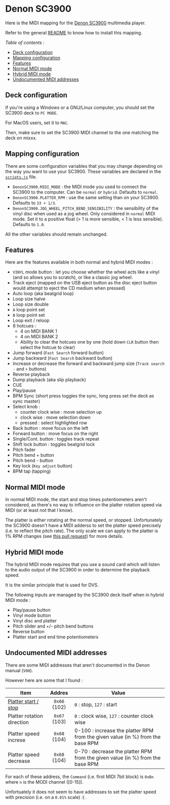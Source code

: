 # Denon SC3900

Here is the MIDI mapping for the [Denon SC3900](https://www.youtube.com/watch?v=jQY0YkwT-E8)
multimedia player.

Refer to the general [README](/README.md) to know how to install this mapping.

*Table of contents :*

- [Deck configuration](#deck-configuration)
- [Mapping configuration](#mapping-configuration)
- [Features](#features)
- [Normal MIDI mode](#normal-midi-mode)
- [Hybrid MIDI mode](#hybrid-midi-mode)
- [Undocumented MIDI addresses](#undocumented-midi-addresses)

## Deck configuration

If you're using a Windows or a GNU/Linux computer, you should set the SC3900
deck to `PC MODE`.

For MacOS users, set it to `MAC`.

Then, make sure to set the SC3900 MIDI channel to the one matching the deck on
mixxx.

## Mapping configuration

There are some configuration variables that you may change depending on the
way you want to use your SC3900.
These variables are declared in the [`scripts.js`](./scripts.js) file.

- `DenonSC3900.MIDI_MODE` : the MIDI mode you used to connect the SC3900 to the
computer. Can be `normal` or `hybrid`. Defaults to `normal`.
- `DenonSC3900.PLATTER_RPM` : use the same setting than on your SC3900.
Defaults to `33 + 1/3`.
- `DenonSC3900.JOG_WHEEL_PITCH_BEND_SENSIBILITY` : the sensibility of the vinyl
disc when used as a jog wheel. Only considered in `normal` MIDI mode. Set it to
a positive float (> 1 is more sensible, < 1 is less sensible). Defaults to
`1.0`.

All the other variables should remain unchanged.

## Features

Here are the features available in both normal and hybrid MIDI modes :

- `VINYL` mode button : let you choose whether the wheel acts like a vinyl
(and so allows you to scratch), or like a classic jog wheel.
- Track eject (mapped on the USB eject button as the disc eject button would
attempt to eject the CD medium when pressed)
- Auto loop (aka beatgrid loop)
- Loop size halve
- Loop size double
- `A` loop point set
- `B` loop point set
- Loop exit / reloop
- 8 hotcues :
    - 4 on MIDI BANK 1
    - 4 on MIDI BANK 2
    - Ability to clear the hotcues one by one (hold down `CLR` button then
select the hotcue to clear)
- Jump forward (`Fast Search` forward button)
- Jump backward (`Fast Search` backward button)
- Increase or decrease the forward and backward jump size (`Track search` `-`
and `+` buttons)
- Reverse playback
- Dump playback (aka slip playback)
- CUE
- Play/pause
- BPM Sync (short press toggles the sync, long press set the deck as sync
master)
- Select knob :
    - counter clock wise : move selection up
    - clock wise : move selection down
    - pressed : select highlighted row
- Back button : move focus on the left
- Forward button : move focus on the right
- Single/Cont. button : toggles track repeat
- Shift lock button : toggles beatgrid lock
- Pitch fader
- Pitch bend + button
- Pitch bend - button
- Key lock (`Key adjust` button)
- BPM tap (tapping)

## Normal MIDI mode

In normal MIDI mode, the start and stop times potentiometers aren't considered,
as there's no way to influence on the platter rotation speed via MIDI (or at
least not that I know).

The platter is either rotating at the normal speed, or stopped. Unfortunately
the SC3900 doesn't have a MIDI adderss to set the platter speed precisely (i.e.
to reflect the pitch rate). The only scale we can apply to the platter is
1% RPM changes (see [this pull request](https://github.com/nm2107/mixxx-midi-mappings/pull/1))
for more details.

## Hybrid MIDI mode

The hybrid MIDI mode requires that you use a sound card which will listen to
the audio output of the SC3900 in order to determine the playback speed.

It is the similar principle that is used for DVS.

The following inputs are managed by the SC3900 deck itself when in hybrid MIDI
mode :

- Play/pause button
- Vinyl mode button
- Vinyl disc and platter
- Pitch slider and +/- pitch bend buttons
- Reverse button
- Platter start and end time potentiometers

## Undocumented MIDI addresses

There are some MIDI addresses that aren't documented in the Denon manual
(`V00`).

However here are some that I found :

| Item                       |      Addres   |  Value                                       |
|----------------------------|:-------------:|----------------------------------------------|
| [Platter start / stop](https://github.com/matthias-johnson/SC3900/blob/d63aaf89f08d1e2d5ffe9042e22adf28a0a27f36/SC3900-scripts.js#L54) |  `0x66` (102)   | `0` : stop, `127` : start |
| Platter rotation direction |  `0x67` (103) | `0` : clock wise, `127` : counter clock wise |
| Platter speed increse | `0x68` (104) | 0-100 : increase the platter RPM from the given value (in %) from the base RPM |
| Platter speed decrease | `0x68` (104) | 0-70 : decrease the platter RPM from the given value (in %) from the base RPM |

For each of these address, the `Command` (i.e. first MIDI 7bit block) is `0xBn`
where `n` is the MODI channel ([0-15]).

Unfortuately it does not seem to have addresses to set the platter speed with
precision (i.e. on a `0.01%` scale) :( .
